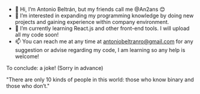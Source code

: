 - 👋 Hi, I’m Antonio Beltrán, but my friends call me @An2ans 😊
- 👀 I’m interested in expanding my programming knowledge by doing new projects and gaining experience within company environment.
- 🌱 I’m currently learning React.js and other front-end tools. I will upload all my code soon! 
- 📫 You can reach me at any time at antoniobeltranro@gmail.com for any suggestion or advise regarding my code, I am learning so any help is welcome!

To conclude: a joke! (Sorry in advance) 

"There are only 10 kinds of people in this world: those who know binary and those who don’t."
